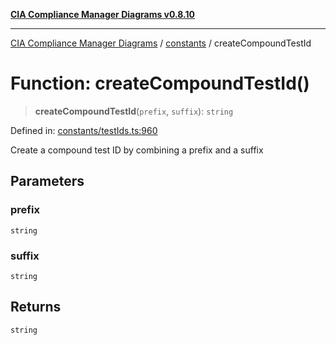 [**CIA Compliance Manager Diagrams v0.8.10**](../../README.md)

***

[CIA Compliance Manager Diagrams](../../modules.md) / [constants](../README.md) / createCompoundTestId

# Function: createCompoundTestId()

> **createCompoundTestId**(`prefix`, `suffix`): `string`

Defined in: [constants/testIds.ts:960](https://github.com/Hack23/cia-compliance-manager/blob/680c1f0618a64f5e2a4571e2b2ee23d6baf8dc9d/src/constants/testIds.ts#L960)

Create a compound test ID by combining a prefix and a suffix

## Parameters

### prefix

`string`

### suffix

`string`

## Returns

`string`
